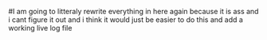 #I am going to litteraly rewrite everything in here again because it is ass and i cant figure it out and i think it would just be easier to do this and add a working live log file
